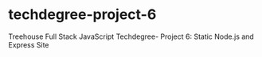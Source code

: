 # techdegree-project-6
 Treehouse Full Stack JavaScript Techdegree- Project 6: Static Node.js and Express Site
